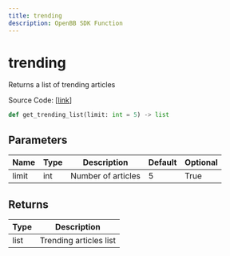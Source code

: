 ```yaml
---
title: trending
description: OpenBB SDK Function
---
```


# trending

Returns a list of trending articles

Source Code: [[link](https://github.com/OpenBB-finance/OpenBBTerminal/tree/main/openbb_terminal/stocks/discovery/seeking_alpha_model.py#L100)]

```python
def get_trending_list(limit: int = 5) -> list
```
## Parameters

| Name | Type | Description | Default | Optional |
| ---- | ---- | ----------- | ------- | -------- |
| limit | int | Number of articles | 5 | True |

## Returns

| Type | Description |
| ---- | ----------- |
| list | Trending articles list |


